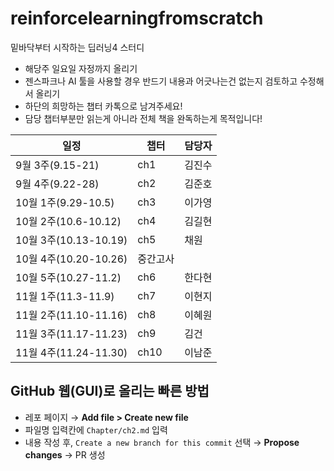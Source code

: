# reinforcelearningfromscratch
밑바닥부터 시작하는 딥러닝4 스터디

- 해당주 일요일 자정까지 올리기
- 젠스파크나 AI 툴을 사용할 경우 반드기 내용과 어긋나는건 없는지 검토하고 수정해서 올리기
- 하단의 희망하는 챕터 카톡으로 남겨주세요!
- 담당 챕터부분만 읽는게 아니라 전체 책을 완독하는게 목적입니다!

|일정| 챕터 | 담당자|
|---|-----|-----|
|9월 3주(9.15-21) | ch1 | 김진수 |
|9월 4주(9.22-28) | ch2 | 김준호 |
|10월 1주(9.29-10.5) | ch3 | 이가영 |
|10월 2주(10.6-10.12) | ch4 | 김길현 |
|10월 3주(10.13-10.19) | ch5 | 채원 |
|10월 4주(10.20-10.26) | 중간고사 | |
|10월 5주(10.27-11.2) | ch6 |  한다현 |
|11월 1주(11.3-11.9) | ch7 |  이현지 |
|11월 2주(11.10-11.16) | ch8 |  이혜원 |
|11월 3주(11.17-11.23) | ch9 | 김건 |
|11월 4주(11.24-11.30) | ch10 |  이남준 |

## GitHub 웹(GUI)로 올리는 빠른 방법
- 레포 페이지 → **Add file > Create new file**
- 파일명 입력칸에 `Chapter/ch2.md` 입력
- 내용 작성 후, `Create a new branch for this commit` 선택 → **Propose changes** → PR 생성
